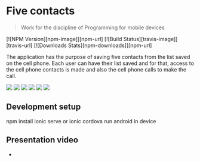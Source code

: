 # Five contacts
> Work for the discipline of Programming for mobile devices

[![NPM Version][npm-image]][npm-url]
[![Build Status][travis-image]][travis-url]
[![Downloads Stats][npm-downloads]][npm-url]

The application has the purpose of saving five contacts from the list saved on the cell phone. Each user can have their list saved and for that, access to the cell phone contacts is made and also the cell phone calls to make the call.

![](app/assets/1.jpg)
![](app/assets/2.jpg)
![](app/assets/3.jpg)
![](app/assets/4.jpg)
![](app/assets/5.jpg)
![](app/assets/6.jpg)


## Development setup

npm install
ionic serve or ionic cordova run android in device 

## Presentation video

* 
